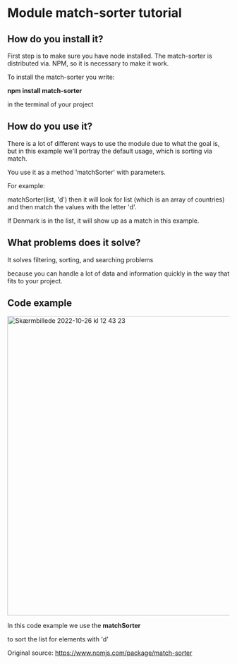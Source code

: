 # Module match-sorter tutorial 

## How do you install it?

First step is to make sure you have node installed. The match-sorter is distributed via. NPM, so it is necessary to make it work. 

To install the match-sorter you write:

**npm install match-sorter** 

in the terminal of your project

## How do you use it?

There is a lot of different ways to use the module due to what the goal is, but in this example we'll portray the default usage, which is sorting via match. 

You use it as a method 'matchSorter' with parameters. 

For example: 

matchSorter(list, 'd')
then it will look for list (which is an array of countries) and then match the values with the letter 'd'. 

If Denmark is in the list, it will show up as a match in this example. 

## What problems does it solve?

It solves filtering, sorting, and searching problems

because you can handle a lot of data and information quickly in the way that fits to your project.  

## Code example 

<img width="680" alt="Skærmbillede 2022-10-26 kl  12 43 23" src="https://user-images.githubusercontent.com/90177243/198009873-ba6ede26-1eb2-4d39-afa1-2ea191faccf5.png">

In this code example we use the **matchSorter** 

to sort the list for elements with 'd' 

Original source: https://www.npmjs.com/package/match-sorter 



